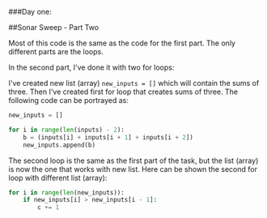 ###Day one:

##Sonar Sweep - Part Two

Most of this code is the same as the code for the first part. The only different parts are the loops.

In the second part, I've done it with two for loops:

I've created new list (array) `new_inputs = []`  which will contain the sums of three. 
Then I've created first for loop that creates sums of three. The following code can be portrayed as:

```python
new_inputs = []

for i in range(len(inputs) - 2):
    b = (inputs[i] + inputs[i + 1] + inputs[i + 2])
    new_inputs.append(b)
```

The second loop is the same as the first part of the task, but the list (array) is now the one that works with new list.
Here can be shown the second for loop with different list (array):

```python
for i in range(len(new_inputs)):
    if new_inputs[i] > new_inputs[i - 1]:
        c += 1
```
